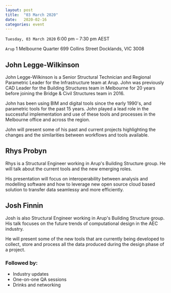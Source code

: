 ```yaml
---
layout: post
title:  "03 March 2020"
date:   2020-02-16
categories: event
---
```


`Tuesday, 03 March 2020`
6:00 pm – 7:30 pm AEST

`Arup`
1 Melbourne Quarter
699 Collins Street
Docklands, VIC 3008

## John Legge-Wilkinson
John Legge-Wilkinson is a Senior Structural Technician and Regional Parametric Leader for the Infrastructure team at Arup. John was previously CAD Leader for the Building Structures team in Melbourne for 20 years before joining the Bridge & Civil Structures team in 2016.

John has been using BIM and digital tools since the early 1990's, and parametric tools for the past 15 years.
John played a lead role in the successful implementation and use of these tools and processes in the Melbourne office and across the region.

John will present some of his past and current projects highlighting the changes and the similarities between workflows and tools available.

## Rhys Probyn
Rhys is a Structural Engineer working in Arup's Building Structure group. He will talk about the current tools and the new emerging roles.

His presentation will focus on interoperability between analysis and modelling software and how to leverage new open source cloud based solution to transfer data seamlessy and more efficiently.

## Josh Finnin
Josh is also Structural Engineer working in Arup's Building Structure group. His talk focuses on the future trends of computational design in the AEC industry.

He will present some of the new tools that are currently being developed to collect, store and process all the data produced during the design phase of a project.

### Followed by:

- Industry updates
- One-on-one QA sessions
- Drinks and networking